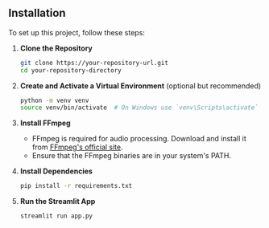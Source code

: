 ## Installation

To set up this project, follow these steps:

1. **Clone the Repository**
   ```bash
   git clone https://your-repository-url.git
   cd your-repository-directory
   ```

2. **Create and Activate a Virtual Environment** (optional but recommended)
   ```bash
   python -m venv venv
   source venv/bin/activate  # On Windows use `venv\Scripts\activate`
   ```

3. **Install FFmpeg**
   - FFmpeg is required for audio processing. Download and install it from [FFmpeg's official site](https://ffmpeg.org/download.html).
   - Ensure that the FFmpeg binaries are in your system's PATH.

4. **Install Dependencies**
   ```bash
   pip install -r requirements.txt
   ```

5. **Run the Streamlit App**
   ```bash
   streamlit run app.py
   ```